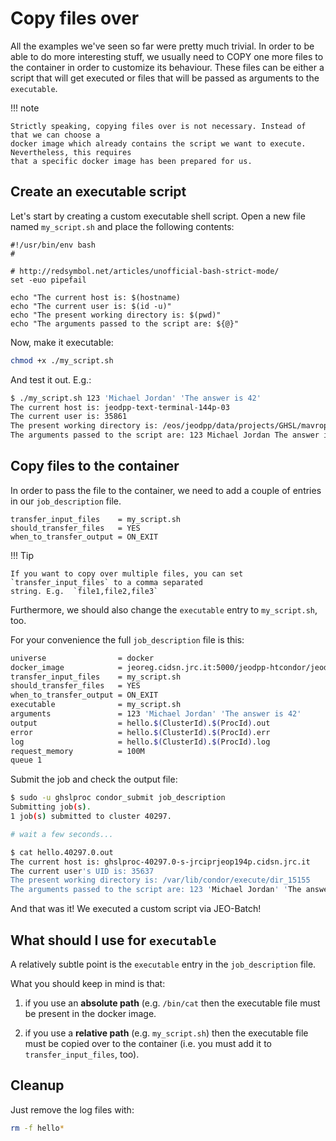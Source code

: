 # Copy files over

All the examples we've seen so far were pretty much trivial.
In order to be able to do more interesting stuff, we usually need to COPY one more files
to the container in order to customize its behaviour. These files can be either a script that
will get executed or files that will be passed as arguments to the `executable`.

!!! note

    Strictly speaking, copying files over is not necessary. Instead of that we can choose a
    docker image which already contains the script we want to execute. Nevertheless, this requires
    that a specific docker image has been prepared for us.

## Create an executable script

Let's start by creating a custom executable shell script. Open a new file named `my_script.sh`
and place the following contents:

```
#!/usr/bin/env bash
#

# http://redsymbol.net/articles/unofficial-bash-strict-mode/
set -euo pipefail

echo "The current host is: $(hostname)
echo "The current user is: $(id -u)"
echo "The present working directory is: $(pwd)"
echo "The arguments passed to the script are: ${@}"
```

Now, make it executable:

``` bash
chmod +x ./my_script.sh
```

And test it out. E.g.:

``` bash
$ ./my_script.sh 123 'Michael Jordan' 'The answer is 42'
The current host is: jeodpp-text-terminal-144p-03
The current user is: 35861
The present working directory is: /eos/jeodpp/data/projects/GHSL/mavropa
The arguments passed to the script are: 123 Michael Jordan The answer is 42
```

## Copy files to the container

In order to pass the file to the container, we need to add a couple of entries in our
`job_description` file.

```
transfer_input_files    = my_script.sh
should_transfer_files   = YES
when_to_transfer_output = ON_EXIT
```

!!! Tip

    If you want to copy over multiple files, you can set `transfer_input_files` to a comma separated
    string. E.g.  `file1,file2,file3`

Furthermore, we should also change the `executable` entry to `my_script.sh`, too.

For your convenience the full `job_description` file is this:


``` bash
universe                = docker
docker_image            = jeoreg.cidsn.jrc.it:5000/jeodpp-htcondor/jeodpp_base_gdal_py3_deb10:1.0
transfer_input_files    = my_script.sh
should_transfer_files   = YES
when_to_transfer_output = ON_EXIT
executable              = my_script.sh
arguments               = 123 'Michael Jordan' 'The answer is 42'
output                  = hello.$(ClusterId).$(ProcId).out
error                   = hello.$(ClusterId).$(ProcId).err
log                     = hello.$(ClusterId).$(ProcId).log
request_memory          = 100M
queue 1
```

Submit the job and check the output file:

```bash
$ sudo -u ghslproc condor_submit job_description
Submitting job(s).
1 job(s) submitted to cluster 40297.

# wait a few seconds...

$ cat hello.40297.0.out
The current host is: ghslproc-40297.0-s-jrciprjeop194p.cidsn.jrc.it
The current user's UID is: 35637
The present working directory is: /var/lib/condor/execute/dir_15155
The arguments passed to the script are: 123 'Michael Jordan' 'The answer is 42'
```

And that was it! We executed a custom script via JEO-Batch!

## What should I use for `executable`

A relatively subtle point is the `executable` entry in the `job_description` file.

What you should keep in mind is that:

1. if you use an **absolute path** (e.g. `/bin/cat` then the executable file must be present in the
   docker image.

2. if you use a **relative path** (e.g. `my_script.sh`) then the executable file must be copied over
   to the container (i.e. you must add it to `transfer_input_files`, too).

## Cleanup

Just remove the log files with:

``` bash
rm -f hello*
```
